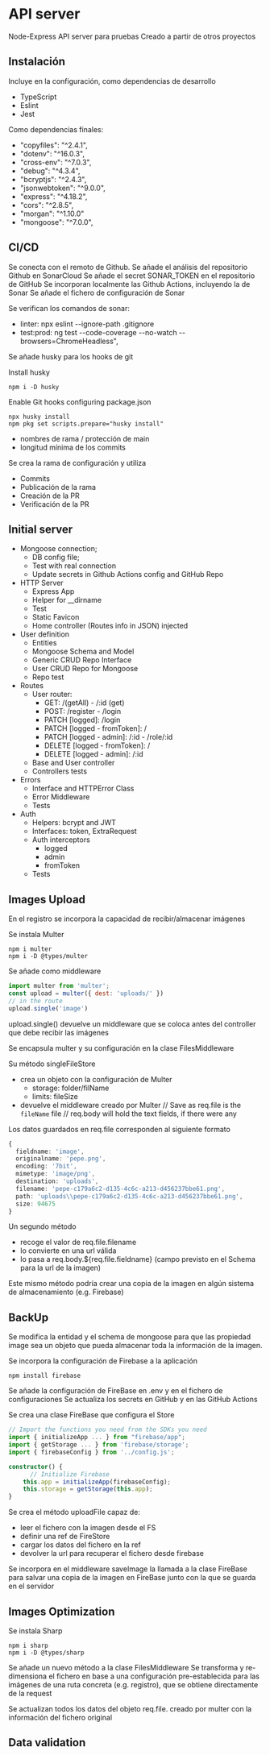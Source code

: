 # API server

Node-Express API server para pruebas
Creado a partir de otros proyectos

## Instalación

Incluye en la configuración, como dependencias de desarrollo

- TypeScript
- Eslint
- Jest

Como dependencias finales:

- "copyfiles": "^2.4.1",
- "dotenv": "^16.0.3",
- "cross-env": "^7.0.3",
- "debug": "^4.3.4",
- "bcryptjs": "^2.4.3",
- "jsonwebtoken": "^9.0.0",
- "express": "^4.18.2",
- "cors": "^2.8.5",
- "morgan": "^1.10.0"
- "mongoose": "^7.0.0",

## CI/CD

Se conecta con el remoto de Github.
Se añade el análisis del repositorio Github en SonarCloud
Se añade el secret SONAR_TOKEN en el repositorio de GitHub
Se incorporan localmente las Github Actions, incluyendo la de Sonar
Se añade el fichero de configuración de Sonar

Se verifican los comandos de sonar:

- linter: npx eslint --ignore-path .gitignore
- test:prod: ng test --code-coverage --no-watch --browsers=ChromeHeadless",

Se añade husky para los hooks de git

Install husky

```shell
npm i -D husky

```

Enable Git hooks configuring package.json

```shell
npx husky install
npm pkg set scripts.prepare="husky install"
```

- nombres de rama / protección de main
- longitud mínima de los commits

Se crea la rama de configuración y utiliza

- Commits
- Publicación de la rama
- Creación de la PR
- Verificación de la PR

## Initial server

- Mongoose connection;
  - DB config file;
  - Test with real connection
  - Update secrets in Github Actions config and GitHub Repo
- HTTP Server
  - Express App
  - Helper for __dirname
  - Test
  - Static Favicon
  - Home controller (Routes info in JSON) injected
- User definition
  - Entities
  - Mongoose Schema and Model
  - Generic CRUD Repo Interface
  - User CRUD Repo for Mongoose
  - Repo test
- Routes
  - User router:
    - GET: /(getAll) - /:id (get)
    - POST: /register - /login
    - PATCH [logged]: /login
    - PATCH [logged - fromToken]: /
    - PATCH [logged - admin]: /:id - /role/:id
    - DELETE [logged - fromToken]: /
    - DELETE [logged - admin]: /:id
  - Base and User controller
  - Controllers tests
- Errors
  - Interface and HTTPError Class
  - Error Middleware
  - Tests
- Auth
  - Helpers: bcrypt and JWT
  - Interfaces: token, ExtraRequest
  - Auth interceptors
    - logged
    - admin
    - fromToken
  - Tests

## Images Upload

En el registro se incorpora la capacidad de recibir/almacenar imágenes

Se instala Multer

```shell
npm i multer
npm i -D @types/multer
```

Se añade como middleware

```js
import multer from 'multer';
const upload = multer({ dest: 'uploads/' })
// in the route
upload.single('image')
```

upload.single() devuelve un middleware que se coloca antes del controller que debe recibir las imágenes

Se encapsula multer y su configuración en la clase FilesMiddleware

Su método singleFileStore

- crea un objeto con la configuración de Multer
  - storage: folder/filName
  - limits: fileSize
- devuelve el middleware creado por Multer
    // Save as req.file is the `fileName` file
    // req.body will hold the text fields, if there were any

Los datos guardados en req.file corresponden al siguiente formato

```ts
{
  fieldname: 'image',
  originalname: 'pepe.png',
  encoding: '7bit',
  mimetype: 'image/png',
  destination: 'uploads',
  filename: 'pepe-c179a6c2-d135-4c6c-a213-d456237bbe61.png',
  path: 'uploads\\pepe-c179a6c2-d135-4c6c-a213-d456237bbe61.png',
  size: 94675
}
```

Un segundo método

- recoge el valor de req.file.filename
- lo convierte en una url válida
- lo pasa a req.body.${req.file.fieldname}
    (campo previsto en el Schema para la url de la imagen)

Este mismo método podría crear una copia de la imagen en algún sistema de almacenamiento (e.g. Firebase)

## BackUp

Se modifica la entidad y el schema de mongoose para que las propiedad image
sea un objeto que pueda almacenar toda la información de la imagen.

Se incorpora la configuración de Firebase a la aplicación

```shell
npm install firebase
```

Se añade la configuración de FireBase en .env y en el fichero de configuraciones
Se actualiza los secrets en GitHub y en las GitHub Actions

Se crea una clase FireBase que configura el Store

```ts
// Import the functions you need from the SDKs you need
import { initializeApp ... } from "firebase/app";
import { getStorage ... } from 'firebase/storage';
import { firebaseConfig } from '../config.js';

constructor() {
      // Initialize Firebase
    this.app = initializeApp(firebaseConfig);
    this.storage = getStorage(this.app);
}
```

Se crea el método uploadFile capaz de:

- leer el fichero con la imagen desde el FS
- definir una ref de FireStore
- cargar los datos del fichero en la ref
- devolver la url para recuperar el fichero desde firebase

Se incorpora en el middleware saveImage
la llamada a la clase FireBase para salvar una copia de la imagen en
FireBase junto con la que se guarda en el servidor

## Images Optimization

Se instala Sharp

```shell
npm i sharp
npm i -D @types/sharp
```

Se añade un nuevo método a la clase FilesMiddleware
Se transforma y re-dimensiona el fichero en base a una configuración pre-establecida para las imágenes de una ruta concreta (e.g. registro), que se obtiene directamente de la request

Se actualizan todos los datos del objeto req.file. creado por multer con la información del fichero original


## Data validation

